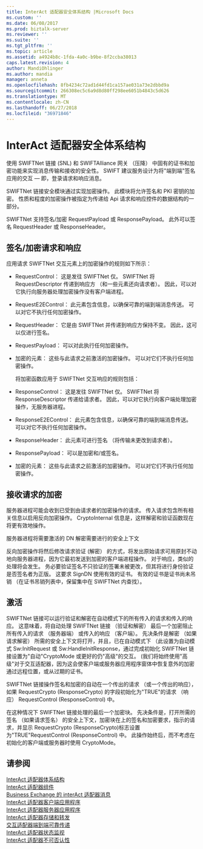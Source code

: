 ```yaml
---
title: InterAct 适配器安全体系结构 |Microsoft Docs
ms.custom: ''
ms.date: 06/08/2017
ms.prod: biztalk-server
ms.reviewer: ''
ms.suite: ''
ms.tgt_pltfrm: ''
ms.topic: article
ms.assetid: a4924b8c-1fda-4a0c-b9be-8f2ccba38013
caps.latest.revision: 4
author: MandiOhlinger
ms.author: mandia
manager: anneta
ms.openlocfilehash: 8fb4234c72ad1d44fd1ca157ae031a73e2dbbd9a
ms.sourcegitcommit: 266308ec5c6a9d8d80ff298ee6051b4843c5d626
ms.translationtype: MT
ms.contentlocale: zh-CN
ms.lasthandoff: 06/27/2018
ms.locfileid: "36971846"
---
```

# <a name="interact-adapter-security-architecture"></a>InterAct 适配器安全体系结构
使用 SWIFTNet 链接 (SNL) 和 SWIFTAlliance 网关 （压降） 中固有的证书和加密功能来实现消息传输和接收的安全性。 SWIFT 建议服务设计为将"端到端"签名应用的交互 — 即，登录请求和响应消息。  
  
 SWIFTNet 链接安全模块通过实现加密操作。 此模块将允许签名和 PKI 密钥的加密。 性质和程度的加密操作被指定为传递给 Api 请求和响应控件的数据结构的一部分。  
  
 SWIFTNet 支持签名/加密 RequestPayload 或 ResponsePayload。 此外可以签名 RequestHeader 或 ResponseHeader。  
  
## <a name="signingencrypting-requests-and-responses"></a>签名/加密请求和响应  
 应用请求 SWIFTNet 交互元素上的加密操作的规则如下所示：  
  
- RequestControl： 这是发往 SWIFTNet 仅。 SWIFTNet 将 RequestDescriptor 传递到响应方 （和一些元素还向请求者）。 因此，可以对它执行向服务器处理加密操作没有客户端进程。  
  
- RequestE2EControl： 此元素包含信息，以确保可靠的端到端消息传送。 可以对它不执行任何加密操作。  
  
- RequestHeader： 它是由 SWIFTNet 并传递到响应方保持不变。 因此，这可以仅进行签名。  
  
- RequestPayload： 可以对此执行任何加密操作。  
  
- 加密的元素： 这些与此请求之前激活的加密操作。 可以对它们不执行任何加密操作。  
  
  将加密函数应用于 SWIFTNet 交互响应的规则包括：  
  
- ResponseControl： 这是发往 SWIFTNet 仅。 SWIFTNet 将 ResponseDescriptor 传递给请求者。 因此，可以对它执行向客户端处理加密操作，无服务器进程。  
  
- ResponseE2EControl： 此元素包含信息，以确保可靠的端到端消息传送。 可以对它不执行任何加密操作。  
  
- ResponseHeader： 此元素可进行签名 （将传输未更改到请求者）。  
  
- ResponsePayload： 可以是加密和/或签名。  
  
- 加密的元素： 这些与此请求之前激活的加密操作。 可以对它们不执行任何加密操作。  
  
## <a name="receiving-requests-with-cryptography"></a>接收请求的加密  
 服务器进程可能会收到已受到由请求者的加密操作的请求。 传入请求包含所有相关信息以启用反向加密操作。 CryptoInternal 信息是，这样解密和验证函数现在将更有效地操作。  
  
 服务器进程将需要激活的 DN 解密需要进行的安全上下文  
  
 反向加密操作将然后修改请求验证 (解密） 的方式，将发出原始请求可用原封不动地向服务器进程，因为它最初发送到加密的客户端进程操作。 对于响应，类似的处理将会发生。 务必要验证签名不只验证的签署未被更改，但其将进行身份验证是否签名者为正版。 这要求 SignDN 使用有效的证书。 有效的证书是证书尚未吊销 （在证书吊销列表中，保留集中在 SWIFTNet 内查找）。  
  
## <a name="activation"></a>激活  
 SWIFTNet 链接可以运行验证和解密在自动模式下的所有传入的请求和传入的响应。 这意味着，将自动处理 SWIFTNet 链接 （验证和解密） 最后一个加密阻止所有传入的请求 （服务器端） 或传入的响应 （客户端）。 先决条件是解密 （如果请求解密） 所需的安全上下文将打开，并且，已在自动模式下 （此设置为自动模式 Sw:InitRequest 或 Sw:HandleInitResponse，通过完成初始化 SWIFTNet 链接设置为"自动"CryptoMode 或更好的仍"高级"的交互。 (我们将始终使用"高级"对于交互适配器，因为这会使客户端或服务器应用程序窗体中恢复意外的加密通过远程位置，或从过期的证书。  
  
 SWIFTNet 链接操作签名和加密的自动在一个传出的请求 （或一个传出的响应），如果 RequestCrypto (ResponseCrypto) 的字段初始化为"TRUE"的请求 （响应） RequestControl (ResponseControl) 中。  
  
 在这种情况下 SWIFTNet 链接处理的最后一个加密块。 先决条件是，打开所需的签名 （如果请求签名） 的安全上下文，加密块在上的签名和加密要求，指示的请求，并显示 RequestCrypto (ResponseCrypto)标志设置为"TRUE"RequestControl (ResponseControl) 中。 此操作始终后，而不考虑在初始化的客户端或服务器时使用 CryptoMode。  
  
## <a name="see-also"></a>请参阅  
 [InterAct 适配器体系结构](../../adapters-and-accelerators/fileact-interact/interact-adapter-architecture.md)   
 [InterAct 适配器组件](../../adapters-and-accelerators/fileact-interact/interact-adapter-components.md)   
 [Business Exchange 的 interAct 适配器消息](../../adapters-and-accelerators/fileact-interact/interact-adapter-messages-for-business-exchange.md)   
 [InterAct 适配器客户端应用程序](../../adapters-and-accelerators/fileact-interact/interact-adapter-client-application.md)   
 [InterAct 适配器服务器应用程序](../../adapters-and-accelerators/fileact-interact/interact-adapter-server-application.md)   
 [InterAct 适配器存储和转发](../../adapters-and-accelerators/fileact-interact/interact-adapter-store-and-forward.md)   
 [交互适配器端到端可靠传递](../../adapters-and-accelerators/fileact-interact/interact-adapter-end-to-end-reliable-delivery.md)   
 [InterAct 适配器状态监视](../../adapters-and-accelerators/fileact-interact/interact-adapter-status-monitoring.md)   
 [InterAct 适配器不可否认性](../../adapters-and-accelerators/fileact-interact/interact-adapter-non-repudiation.md)